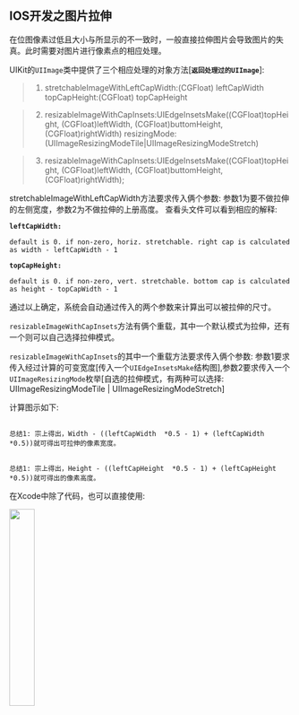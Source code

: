 ## IOS开发之图片拉伸

在位图像素过低且大小与所显示的不一致时，一般直接拉伸图片会导致图片的失真。此时需要对图片进行像素点的相应处理。

UIKit的`UIImage`类中提供了三个相应处理的对象方法[**`返回处理过的UIImage`**]:

> 1. stretchableImageWithLeftCapWidth:(CGFloat) leftCapWidth topCapHeight:(CGFloat) topCapHeight

> 2. resizableImageWithCapInsets:UIEdgeInsetsMake((CGFloat)topHeight, (CGFloat)leftWidth, (CGFloat)buttomHeight, (CGFloat)rightWidth) resizingMode:(UIImageResizingModeTile|UIImageResizingModeStretch)

> 3. resizableImageWithCapInsets:UIEdgeInsetsMake((CGFloat)topHeight, (CGFloat)leftWidth, (CGFloat)buttomHeight, (CGFloat)rightWidth);

stretchableImageWithLeftCapWidth方法要求传入俩个参数: 参数1为要不做拉伸的左侧宽度，参数2为不做拉伸的上册高度。
查看头文件可以看到相应的解释:

**`leftCapWidth:`**

`default is 0. if non-zero, horiz. stretchable. right cap is calculated as width - leftCapWidth - 1`

**`topCapHeight:`**

`default is 0. if non-zero, vert. stretchable. bottom cap is calculated as height - topCapWidth - 1`

通过以上确定，系统会自动通过传入的两个参数来计算出可以被拉伸的尺寸。

`resizableImageWithCapInsets`方法有俩个重载，其中一个默认模式为拉伸，还有一个则可以自己选择拉伸模式。

`resizableImageWithCapInsets`的其中一个重载方法要求传入俩个参数: 参数1要求传入经过计算的可变宽度[传入一个`UIEdgeInsetsMake`结构图],参数2要求传入一个`UIImageResizingMode`枚举[自选的拉伸模式，有两种可以选择: UIImageResizingModeTile | UIImageResizingModeStretch]

计算图示如下:

<img src="/Users/zhengjie/Documents/文档笔记/objective-C/img/widthResizable.png" alt=""/>

`总结1: 宗上得出，Width - ((leftCapWidth  *0.5 - 1) + (leftCapWidth  *0.5))就可得出可拉伸的像素宽度。`

<img src="/Users/zhengjie/Documents/文档笔记/objective-C/img/heightResizable.png" alt=""/>

`总结1: 宗上得出，Height - ((leftCapHeight  *0.5 - 1) + (leftCapHeight  *0.5))就可得出的像素高度。`

在Xcode中除了代码，也可以直接使用:

<img src="/Users/zhengjie/Documents/文档笔记/objective-C/img/HorizontalAndVerical.png" width="30%"/>
